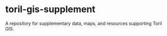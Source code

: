 # toril-gis-supplement
A repository for supplementary data, maps, and resources supporting Toril GIS.
